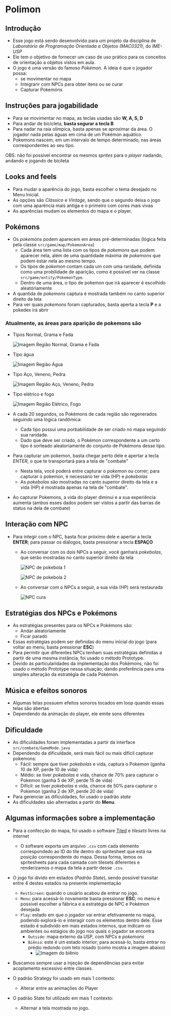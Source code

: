 # Polimon

## Introdução

- Esse jogo está sendo desenvolvido para um projeto da disciplina de _Laboratório de Programação Orientada a Objetos (MAC0321)_, do _IME-USP_
- Ele tem o objetivo de fornecer um caso de uso prático para os conceitos de orientação a objetos vistos em aula.
- O jogo é uma versão do famoso _Pokémon_. A ideia é que o jogador possa:
  - se movimentar no mapa
  - Integrarir com NPCs para obter itens ou se curar 
  - Capturar Pokemóns

## Instruções para jogabilidade
- Para se movimentar no mapa, as teclas usadas são **W, A, S, D**
- Para andar de bicicleta, **basta segurar a tecla B**
- Para nadar na raia olímpica, basta apenas se aproximar da área. O jogador nada pelas águas em cima de um Pokémon aquático.
- Pokemons nascem, em um intervalo de tempo determinado, nas áreas correspondentes ao seu tipo.

OBS: não foi possível encontrar os mesmos _sprites_ para o _player_ nadando, andando e jogando de bicileta

## Looks and feels
- Para mudar a aparência do jogo, basta escolher o tema desejado no Menu Inicial.
- As opções são _Clássico_ e _Vintage_, sendo que o segundo deixa o jogo com uma aparência mais antiga e o primeiro com cores mais vivas
- As aparências mudam os elementos do mapa e o player.

## Pokémons
- Os _pokemons_ podem aparecem em áreas pré-determinadas (lógica feita pela classe `src/game/map/PokemonArea`)
  - Cada área tem uma lista com os tipos de _pokemons_ que podem aparecer nela, além de uma quantidade máxima de _pokemons_ que podem estar nela ao mesmo tempo.
  - Os tipos de _pokemon_ contam cada um com uma raridade, definida como uma probilidade de aparição, como é possível ver na classe `src/game/entity/PokemonType`.
  - Dentro de uma área, o tipo de pokemon que irá aparecer é escolhido aleatóriamente
- A quantida de _pokemons_ captura é mostrada também no canto superior direito da tela
- Para ver quais _pokemons_ foram capturados, basta aperta a tecla **P** e a pokedex irá abrir  

### Atualmente, as áreas para aparição de pokemons são
- Tipos Normal, Grama e Fada

  ![Imagem Região Normal, Grama e Fada](assets/pokemon_normal.png)

- Tipo água

   ![Imagem Região Água](assets/pokemon_agua.png)

- Tipo Aço, Veneno, Pedra
  
  ![Imagem Região Aço, Veneno, Pedra](assets/pokemon_metal.png)

- Tipo elétrico e fogo

  ![Imagem Região Elétrico, Fogo](assets/pokemon_eletrico.jpg)

- A cada 20 segundos, os Pokémons de cada região são regenerados seguindo uma lógica randômica:
  - Cada tipo possui uma porbabilidade de ser criado no mapa seguindo sua raridade.
  - Dado que deve ser criado, o Pokémon correspondente a um certo tipo é sorteado aleatoriamente do conjunto de Pokémons desse tipo.
- Para capturar um pokemon, basta chegar perto dele e apertar a tecla *ENTER*, o que te transportará para a tela de "combate"
  - Nesta tela, você poderá entre capturar o _pokemon_ ou correr; para capturar o pokemon, é necessário ter vida (HP) e _pokebolas_
  - As _pokebolas_ são mostradas no canto superior direito da tela e a vida (HP) é mostrada apenas na tela de "combate".
- Ao capturar Pokemons, a vida do player diminui e a sua experiência aumenta (ambos esses dados podem ser vistos a partir das barras de status na dela de combate)

## Interação com NPC
- Para integir com o NPC, basta ficar próximo dele e apertar a tecla **ENTER**; para passar os diálogos, basta pressionar a tecla **ESPAÇO**
  - Ao conversar com os dois NPCs a seguir, você ganhará _pokebolas_, que serão mostradas no canto superior direito da tela

    ![NPC de pokebola 1](assets/pokebola1.jpg)

    ![NPC de pokebola 2](assets/pokebola2.jpg)

  - Ao conversar com o NPCs a seguir, a sua vida (HP) será restaurada

    ![NPC cura](assets/cura.jpg)

## Estratégias dos NPCs e Pokémons
- As estratégias presentes para os NPCs e Pokémons são:
  - Andar aleatoriamente
  - Ficar parado
- Essas estratégias podem ser definidas do menu inicial do jogo (para voltar ao menu, basta pressionar **ESC**)
- Para permitir que diferentes NPCs tenham suas estratégias definidas a partir de uma mesma instância, foi usado o método Prototype.
- Devido às particularidades da implementação dos Pokémons, não foi usado o método Prototype nessa situação, dando preferência para uma simples alteração da estratégia de cada Pokémon.

## Música e efeitos sonoros
  - Algumas telas possuem efeitos sonoros tocados em loop quando essas telas são abertas
  - Dependendo da animação do player, ele emite sons diferentes

## Dificuldade
- As dificuldades foram implementadas a partir da interface `src/combate/GameMode.java`
- Dependendo da dificuldade, será mais fácil ou mais difícil capturar pokemons:
  - Fácil: sempre que tiver _pokebolas_ e vida, captura o Pokemon (ganha 10 de XP, perde 10 de vida)
  - Médio: se tiver _pokebolas_ e vida, chance de 70% para capturar o Pokemon (ganha 5 de XP, perde 15 de vida)
  - Difícil: se tiver _pokebolas_ e vida, chance de 50% para capturar o Pokemon (ganha 2 de XP, perde 20 de vida)
- Para gerenciar as dificuldades, foi usado o padrão _state_
- As dificuldades são alternadas a partir do **Menu**.

## Algumas informações sobre a implementação

- Para a confecção do mapa, foi usado o software [Tiled](https://www.mapeditor.org/) e _tilesets_ livres na internet
  - O software exporta um arquivo `.csv` com cada elemento correspondedo ao ID do tile dentro do spritesheet que está na posição correspondente do mapa. Dessa forma, lemos os spritesheets para cada camada com tilesets diferentes e renderizamos o mapa da tela a partir desse `.csv`.

- O jogo foi divido em estados (_Padrão State_), sendo possível transitar entre 4 destes estados na presente implementação
  - `RestScreen`: quando o usuário acabou de entrar no jogo.
  - `Menu`: para acessá-lo novamente basta pressionar **ESC**; no menu é possível escolher a fábrica e a estratégia de NPC e Pokémon desejada
  - `Play`: estado em que o jogador vai entrar efetivamente no mapa, podendo explorá-lo e interagir com os elementos dentro dele. Esse estado é subdivido
em mais estados internos, que indicam os ambientes ou estágios do jogo nos quais o jogador se encontra
    - `Outside`: mapa externo da USP, com NPCs e _pokemons_
    - `Biênio`: este é um estado interior; para acessá-lo, basta entrar no prédio redondo com teto rosado (como mostra a imagem abaixo)
      - ![Imagem do biênio](assets/bienio.png)

- Buscamos sempre usar a injeção de dependências para evitar acoplamento excessivo entre classes.

- O padrão Strategy foi usado em mais 1 contexto:
  - Alterar entre as animações do Player

- O padrão State foi utilizado em mais 1 contexto:
  - Alternar a tela mostrada no jogo.